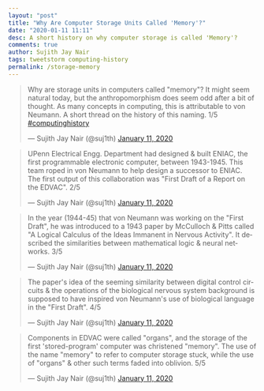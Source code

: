 ```yaml
---
layout: "post"
title: "Why Are Computer Storage Units Called 'Memory'?"
date: "2020-01-11 11:11"
desc: A short history on why computer storage is called 'Memory'?
comments: true
author: Sujith Jay Nair
tags: tweetstorm computing-history
permalink: /storage-memory
---
```

<blockquote class="twitter-tweet"><p lang="en" dir="ltr">Why are storage units in computers called &quot;memory&quot;? It might seem natural today, but the anthropomorphism does seem odd after a bit of thought. As many concepts in computing, this is attributable to von Neumann. A short thread on the history of this naming. 1/5 <a href="https://twitter.com/hashtag/computinghistory?src=hash&amp;ref_src=twsrc%5Etfw">#computinghistory</a></p>&mdash; Sujith Jay Nair (@suj1th) <a href="https://twitter.com/suj1th/status/1216073067904094209?ref_src=twsrc%5Etfw">January 11, 2020</a></blockquote> <script async src="https://platform.twitter.com/widgets.js" charset="utf-8"></script>
<blockquote class="twitter-tweet" data-conversation="none"><p lang="en" dir="ltr">UPenn Electrical Engg. Department had designed &amp; built ENIAC, the first programmable electronic computer, between 1943-1945. This team roped in von Neumann to help design a successor to ENIAC. The first output of this collaboration was &quot;First Draft of a Report on the EDVAC&quot;. 2/5</p>&mdash; Sujith Jay Nair (@suj1th) <a href="https://twitter.com/suj1th/status/1216073069174960128?ref_src=twsrc%5Etfw">January 11, 2020</a></blockquote> <script async src="https://platform.twitter.com/widgets.js" charset="utf-8"></script>
<!--break-->
<blockquote class="twitter-tweet" data-conversation="none"><p lang="en" dir="ltr">In the year (1944-45) that von Neumann was working on the &quot;First Draft&quot;, he was introduced to a 1943 paper by McCulloch &amp; Pitts called &quot;A Logical Calculus of the Ideas Immanent in Nervous Activity&quot;. It described the similarities between mathematical logic &amp; neural networks. 3/5</p>&mdash; Sujith Jay Nair (@suj1th) <a href="https://twitter.com/suj1th/status/1216073070760341505?ref_src=twsrc%5Etfw">January 11, 2020</a></blockquote> <script async src="https://platform.twitter.com/widgets.js" charset="utf-8"></script>
<blockquote class="twitter-tweet" data-conversation="none"><p lang="en" dir="ltr">The paper&#39;s idea of the seeming similarity between digital control circuits &amp; the operations of the biological nervous system background is supposed to have inspired von Neumann&#39;s use of biological language in the &quot;First Draft&quot;. 4/5</p>&mdash; Sujith Jay Nair (@suj1th) <a href="https://twitter.com/suj1th/status/1216073072274563072?ref_src=twsrc%5Etfw">January 11, 2020</a></blockquote> <script async src="https://platform.twitter.com/widgets.js" charset="utf-8"></script>
<blockquote class="twitter-tweet" data-conversation="none"><p lang="en" dir="ltr">Components in EDVAC were called &quot;organs&quot;, and the storage of the first &#39;stored-program&#39; computer was christened &quot;memory&quot;. The use of the name &quot;memory&quot; to refer to computer storage stuck, while the use of &quot;organs&quot; &amp; other such terms faded into oblivion. 5/5</p>&mdash; Sujith Jay Nair (@suj1th) <a href="https://twitter.com/suj1th/status/1216073073608339456?ref_src=twsrc%5Etfw">January 11, 2020</a></blockquote> <script async src="https://platform.twitter.com/widgets.js" charset="utf-8"></script>
